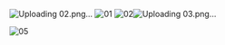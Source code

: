 ![Uploading 02.png…]()
![01](https://github.com/user-attachments/assets/fb485a98-9d1d-4251-bf48-c2116caa9bf7)
![02](https://github.com/user-attachments/assets/77b77973-fd94-4d51-85f1-a7065bd097a1)![Uploading 03.png…]()

![05](https://github.com/user-attachments/assets/bbb315e2-3469-4545-908c-681ed99443e8)

